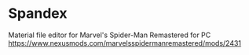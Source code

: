 # Spandex

Material file editor for Marvel's Spider-Man Remastered for PC
https://www.nexusmods.com/marvelsspidermanremastered/mods/2431
